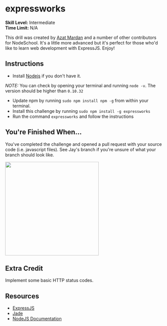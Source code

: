 # expressworks
__Skill Level:__ Intermediate  
__Time Limit:__ N/A

This drill was created by [Azat Mardan](https://github.com/azat-co) and a number of other contributors for NodeSchool. It's a little more advanced but it's perfect for those who'd like to learn web development with ExpressJS. Enjoy!

## Instructions
- Install [Nodejs](https://nodejs.org/download/) if you don't have it.

_NOTE:_ You can check by opening your terminal and running `node -v`. The version should be higher than `0.10.32`
- Update npm by running `sudo npm install npm -g` from within your terminal.
- Install this challenge by running `sudo npm install -g expressworks`
- Run the command `expressworks` and follow the instructions

## You're Finished When...
You've completed the challenge and opened a pull request with your source code (i.e. javascript files). See Jay's branch if you're unsure of what your branch should look like.

<img src='http://i.imgur.com/4KqJVcb.jpg' width='300'>

## Extra Credit
Implement some basic HTTP status codes.  

## Resources
- [ExpressJS](http://expressjs.com/)
- [Jade](http://jade-lang.com/)
- [NodeJS Documentation](https://nodejs.org/documentation/)

